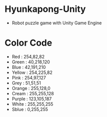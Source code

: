 Hyunkapong-Unity
================

* Robot puzzle game with Unity Game Engine

Color Code
================

* Red : 254,82,82
* Green : 40,218,120
* Blue : 42,191,210
* Yellow : 254,225,82
* Pink : 254,97,127
* Grey : 51,51,51
* Orange : 255,128,0
* Cream : 255,255,128
* Purple : 123,105,187
* White : 255,255,255
* Sblue : 0,255,255